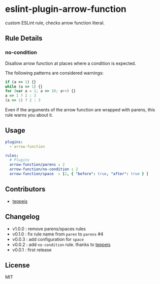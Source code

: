 # eslint-plugin-arrow-function

custom ESLint rule, checks arrow function literal.

## Rule Details

### no-condition

Disallow arrow function at places where a condition is expected.

The following patterns are considered warnings:

```js
if (a => 1) {}
while (a => 1) {}
for (var a = 1; a => 10; a++) {}
a => 1 ? 2 : 3
(a => 1) ? 2 : 3
```

Even if the arguments of the arrow function are wrapped with parens, this rule warns you about it.

## Usage

```yaml
plugins:
  - arrow-function

rules:
  # Plugins
  arrow-function/parens : 2
  arrow-function/no-condition : 2
  arrow-function/space  : [2, { "before": true, "after": true } ]
```

## Contributors

- [teppeis](https://github.com/teppeis)

## Changelog

- v1.0.0 : remove parens/spaces rules
- v0.1.0 : fix rule name from `paren` to `parens` #4
- v0.0.3 : add configuration for `space`
- v0.0.2 : add `no-condition` rule. thanks to [teppeis](https://github.com/teppeis)
- v0.0.1 : first release

## License

MIT
